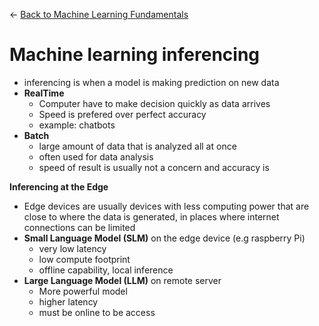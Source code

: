 ← [Back to Machine Learning Fundamentals](../Machine%20learning%20fundamentals.md)

# Machine learning inferencing

- inferencing is when a model is making prediction on new data
- **RealTime**
    - Computer have to make decision quickly as data arrives
    - Speed is prefered over perfect accuracy
    - example: chatbots
- **Batch**
    - large amount of data that is analyzed all at once
    - often used for data analysis
    - speed of result is usually not a concern and accuracy is

**Inferencing at the Edge**

- Edge devices are usually devices with less computing power that are close to where the data is generated, in places where internet connections can be limited
- **Small Language Model (SLM)** on the edge device (e.g raspberry Pi)
    - very low latency
    - low compute footprint
    - offline capability, local inference
- **Large Language Model (LLM)** on remote server
    - More powerful model
    - higher latency
    - must be online to be access